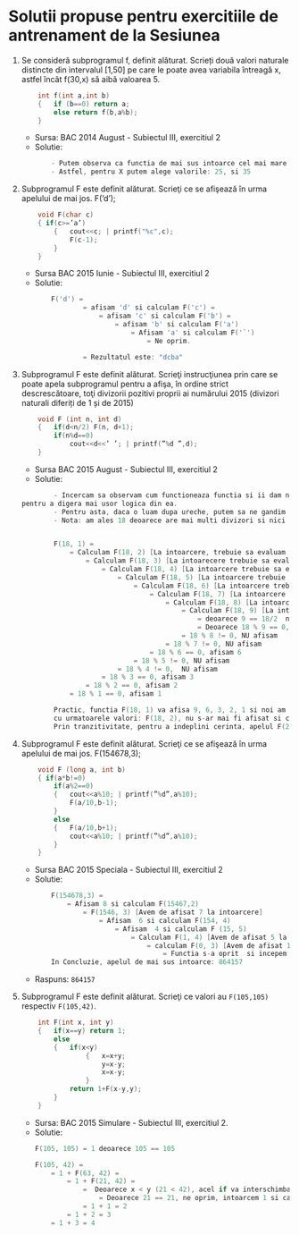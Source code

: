 # Solutii propuse pentru exercitiile de antrenament de la Sesiunea #

1. Se consideră subprogramul f, definit alăturat. Scrieți două valori naturale distincte din intervalul [1,50] pe care le poate avea variabila întreagă x, astfel încât f(30,x) să aibă valoarea 5. 
    ```c++
        int f(int a,int b)
        {   if (b==0) return a;
            else return f(b,a%b);
        }
    ```
    - Sursa: BAC 2014 August - Subiectul III, exercitiul 2
    - Solutie:
        ```c++
            - Putem observa ca functia de mai sus intoarce cel mai mare divizor comun a doua numere.
            - Astfel, pentru X putem alege valorile: 25, si 35
        ```

2. Subprogramul F este definit alăturat. Scrieţi ce se afişează în urma apelului de mai jos. F(’d’);
    ```c++
        void F(char c) 
        { if(c>=’a’) 
            {   cout<<c; | printf("%c",c); 
                F(c-1); 
            } 
        }
    ```
    - Sursa BAC 2015 Iunie - Subiectul III, exercitiul 2
    - Solutie:
        ```c++
            F('d') =
                    = afisam 'd' si calculam F('c') =
                        = afisam 'c' si calculam F('b') = 
                            = afisam 'b' si calculam F('a')
                                = Afisam 'a' si calculam F('`')
                                    = Ne oprim.

                    = Rezultatul este: "dcba" 
        ```

3. Subprogramul F este definit alăturat. Scrieţi instrucţiunea prin care se poate apela subprogramul pentru a afişa, în ordine strict descrescătoare, toţi divizorii pozitivi proprii ai numărului 2015 (divizori naturali diferiți de 1 și de 2015)
    ```c++
        void F (int n, int d) 
        {   if(d<n/2) F(n, d+1); 
            if(n%d==0) 
                cout<<d<<’ ’; | printf(”%d ”,d); 
        } 
    ```
    - Sursa BAC 2015 August - Subiectul III, exercitiul 2
    - Solutie:
    ```c++
            - Incercam sa observam cum functioneaza functia si ii dam niste valori mai micute,
    pentru a digera mai usor logica din ea.
            - Pentru asta, daca o luam dupa ureche, putem sa ne gandim pentru inceput ca `n` va fi numarul pentru care vrem sa ii afisam divizorii, iar d va fi un divizor al lui n. Asa ca hai sa calculam F(18, 1) si sa vedem ce afiseaza
            - Nota: am ales 18 deoarece are mai multi divizori si nici nu este un numar prea mare (1,3,6,9,18)


            F(18, 1) =
                = Calculam F(18, 2) [La intoarcere, trebuie sa evaluam urmatorul if unde d = 1]
                    = Calculam F(18, 3) [La intoarecere trebuie sa evaluam urmatorul if unde d = 2]
                        = Calculam F(18, 4) [La intoarcere trebuie sa evaluam urmatorul if unde d = 3]
                            = Calculam F(18, 5) [La intoarcere trebuie sa evaluam urmatorul if unde d = 4]
                                = Calculam F(18, 6) [La intoarcere trebuie sa evaluam urmatorul if unde d = 5]
                                    = Calculam F(18, 7) [La intoarcere trebuie sa evaluam urmatorul if unde d = 6]
                                        = Calculam F(18, 8) [La intoarcere trebuie sa evaluam urmatorul if unde d = 7]
                                            = Calculam F(18, 9) [La intoarcere trebuie sa evaluam urmatorul if  unde d = 8]
                                                = deoarece 9 == 18/2  nu mai facem apelul recursiv si evaluam urmatorul if + ne vom intoarcere
                                                = Deoarece 18 % 9 == 0, afisam 9
                                            = 18 % 8 != 0, NU afisam
                                        = 18 % 7 != 0, NU afisam
                                    = 18 % 6 == 0, afisam 6
                                = 18 % 5 != 0, NU afisam
                            = 18 % 4 != 0,  NU afisam
                        = 18 % 3 == 0, afisam 3
                    = 18 % 2 == 0, afisam 2
                = 18 % 1 == 0, afisam 1

            Practic, functia F(18, 1) va afisa 9, 6, 3, 2, 1 si noi am dori sa nu se afiseze  1 si 18, si ne-a iesit doar pe jumatate. Insa, daca functia noastra fi fost chemata
            cu urmatoarele valori: F(18, 2), nu s-ar mai fi afisat si cifra 1.
            Prin tranzitivitate, pentru a indeplini cerinta, apelul F(2015, 2) satisfice conditia.

    ```

4. Subprogramul F este definit alăturat. Scrieţi ce se afişează în urma apelului de mai jos. F(154678,3); 
    ```c++
        void F (long a, int b) 
        { if(a*b!=0) 
            if(a%2==0) 
            {   cout<<a%10; | printf(”%d”,a%10);
                F(a/10,b-1); 
            } 
            else 
            {   F(a/10,b+1); 
                cout<<a%10; | printf(”%d”,a%10);
            }
        }
    ```
    - Sursa BAC 2015 Speciala - Subiectul III, exercitiul 2
    - Solutie:
        ```c++
            F(154678,3) =
                = Afisam 8 si calculam F(15467,2)
                    = F(1546, 3) [Avem de afisat 7 la intoarcere] 
                        = Afisam  6 si calculam F(154, 4)
                            = Afisam  4 si calculam F (15, 5)
                                = Calculam F(1, 4) [Avem de afisat 5 la intoarcere]
                                    = calculam F(0, 3) [Avem de afisat 1 la intoarcere]
                                        = Functia s-a oprit  si incepem sa afisam ce aveam restant anume 157
            In Concluzie, apelul de mai sus intoarce: 864157
        ```
    - Raspuns: `864157`

5. Subprogramul F este definit alăturat. Scrieţi ce valori au `F(105,105)` respectiv `F(105,42)`.
    ```c++
        int F(int x, int y)
        {   if(x==y) return 1; 
            else 
            {   if(x<y) 
                    {   x=x+y; 
                        y=x-y; 
                        x=x-y; 
                    } 
                return 1+F(x-y,y); 
            } 
        }

    ```
    - Sursa: BAC 2015 Simulare - Subiectul III, exercitiul 2.
    - Solutie:
        ```c++
        F(105, 105) = 1 deoarece 105 == 105

        F(105, 42) =
            = 1 + F(63, 42) = 
                = 1 + F(21, 42) = 
                    =  Deoarece x < y (21 < 42), acel if va interschimba valorile celor doi parametri adica x = 42 si y = 21 adica o sa intoarcem 1 + F(21, 21) = 
                        = Deoarece 21 == 21, ne oprim, intoarcem 1 si calculam recursiv rezultatul:
                    = 1 + 1 = 2
                = 1 + 2 = 3
            = 1 + 3 = 4
        ```